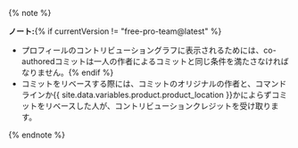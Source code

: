 {% note %}

**ノート:**{% if currentVersion != "free-pro-team@latest" %}
- プロフィールのコントリビューショングラフに表示されるためには、co-authoredコミットは一人の作者によるコミットと同じ条件を満たさなければなりません。{% endif %}
- コミットをリベースする際には、コミットのオリジナルの作者と、コマンドラインか{{ site.data.variables.product.product_location }}かによらずコミットをリベースした人が、コントリビューションクレジットを受け取ります。

{% endnote %}
